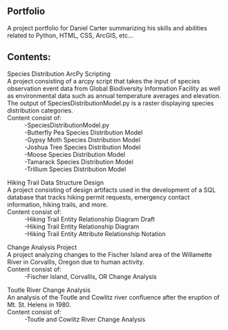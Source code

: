 ## Portfolio
A project portfolio for Daniel Carter summarizing his skills and abilities related to Python, HTML, CSS, ArcGIS, etc...

## Contents:  
  <dl>
  <dt>Species Distribution ArcPy Scripting</dt>
  A project consisting of a arcpy script that takes the input of species observation event data from Global Biodiversity Information Facility as well as environmental data such as annual temperature averages and elevation. The output of SpeciesDistributionModel.py is a raster displaying species distribution categories.<br>  
  Content consist of:
  <dd>-SpeciesDistributionModel.py</dd>
  <dd>-Butterfly Pea Species Distribution Model</dd>
  <dd>-Gypsy Moth Species Distribution Model</dd>
  <dd>-Joshua Tree Species Distribution Model</dd>
  <dd>-Moose Species Distribution Model</dd>
  <dd>-Tamarack Species Distribution Model</dd>
  <dd>-Trillium Species Distribution Model</dd>
  </dl>
  
  <dl> 
  <dt>Hiking Trail Data Structure Design</dt>
   A project consisting of design artifacts used in the development of a SQL database that tracks hiking permit requests, emergency contact information, hiking trails, and more.<br>
  Content consist of:
  <dd>-Hiking Trail Entity Relationship Diagram Draft</dd>
  <dd>-Hiking Trail Entity Relationship Diagram</dd>
  <dd>-Hiking Trail Entity Attribute Relationship Notation</dd>
  </dl>
  
  <dl>
  <dt>Change Analysis Project</dt>
  A project analyzing changes to the Fischer Island area of the Willamette River in Corvallis, Oregon due to human activity.<br>  
  Content consist of: 
  <dd>-Fischer Island, Corvallis, OR Change Analysis</dd>
  </dl>
  
  <dl>
  <dt>Toutle River Change Analysis</dt>
  An analysis of the Toutle and Cowlitz river confluence after the eruption of Mt. St. Helens in 1980.<br>  
  Content consist of:
  <dd>-Toutle and Cowlitz River Change Analysis</dd>
  </dl>
